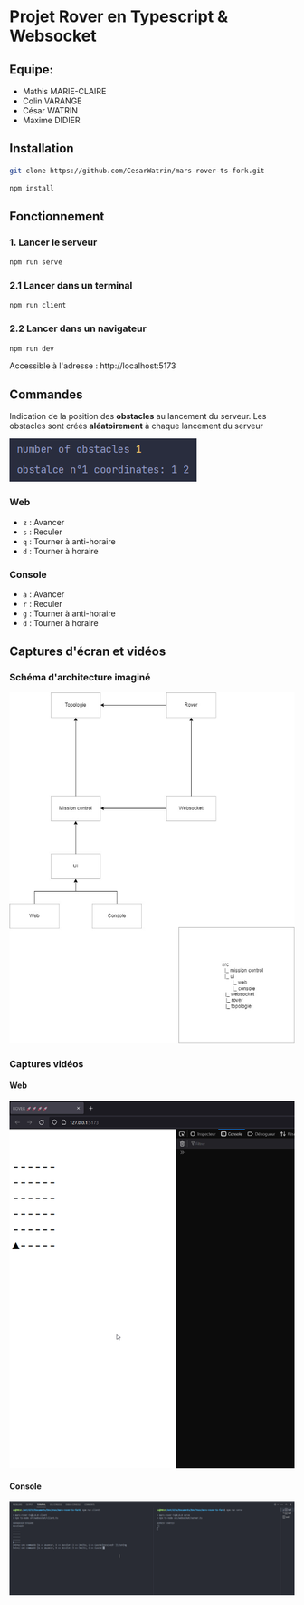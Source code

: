 # Projet Rover en Typescript & Websocket

## Equipe:

- Mathis MARIE-CLAIRE
- Colin VARANGE
- César WATRIN
- Maxime DIDIER

## Installation

```bash
git clone https://github.com/CesarWatrin/mars-rover-ts-fork.git
```

```bash
npm install
```

## Fonctionnement

### 1. Lancer le serveur

```bash
npm run serve
```

### 2.1 Lancer dans un terminal

```bash
npm run client
```

### 2.2 Lancer dans un navigateur

```bash
npm run dev
```

Accessible à l'adresse : http://localhost:5173

## Commandes

Indication de la position des <b>obstacles</b> au lancement du serveur.
Les obstacles sont créés <b>aléatoirement</b> à chaque lancement du serveur

![Obstacles](./assets/obstacles.png)

### Web

- `z` : Avancer
- `s` : Reculer
- `q` : Tourner à anti-horaire
- `d` : Tourner à horaire

### Console

- `a` : Avancer
- `r` : Reculer
- `g` : Tourner à anti-horaire
- `d` : Tourner à horaire

## Captures d'écran et vidéos

### Schéma d'architecture imaginé

![Architecture](./assets/architecture.jpg)

### Captures vidéos

#### Web
![Capture Web](./assets/web.gif)

#### Console
![Capture Console](./assets/console.gif)







